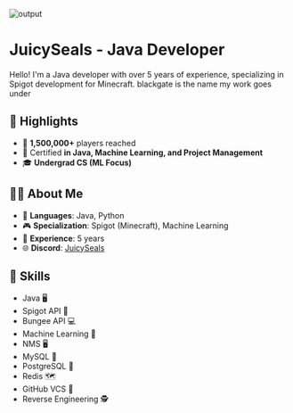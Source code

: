 ![output](https://github.com/user-attachments/assets/7038c327-c8ae-459a-9c4a-d90d77b4f742)

# JuicySeals - Java Developer
Hello! I'm a Java developer with over 5 years of experience, specializing in Spigot development for Minecraft. blackgate is the name my work goes under

## 🚀 Highlights

- 📣 **1,500,000+** players reached
- 📝 Certified **in Java, Machine Learning, and Project Management**
- 🎓 **Undergrad CS (ML Focus)**

## 🧍‍♂️ About Me

- 💼 **Languages**: Java, Python
- 🎮 **Specialization**: Spigot (Minecraft), Machine Learning
- 📆 **Experience**: 5 years
- 🌐 **Discord**: [JuicySeals](https://discord.com/users/503906085015388160)

## 🔧 Skills

- Java 🖥️ 
- Spigot API 🚰
- Bungee API 💻
- Machine Learning 🤖
- NMS 🖥️ 
- MySQL 💽
- PostgreSQL 💽
- Redis 🗺️
- GitHub VCS 💾
- Reverse Engineering 🕵️
